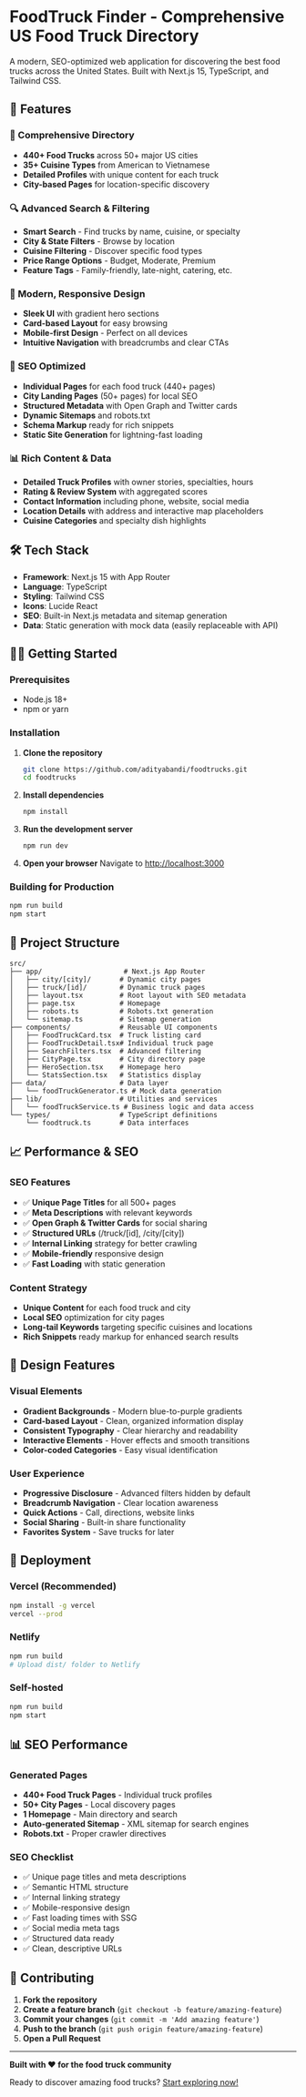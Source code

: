 # FoodTruck Finder - Comprehensive US Food Truck Directory

A modern, SEO-optimized web application for discovering the best food trucks across the United States. Built with Next.js 15, TypeScript, and Tailwind CSS.

## 🚀 Features

### 🍔 Comprehensive Directory
- **440+ Food Trucks** across 50+ major US cities
- **35+ Cuisine Types** from American to Vietnamese
- **Detailed Profiles** with unique content for each truck
- **City-based Pages** for location-specific discovery

### 🔍 Advanced Search & Filtering
- **Smart Search** - Find trucks by name, cuisine, or specialty
- **City & State Filters** - Browse by location
- **Cuisine Filtering** - Discover specific food types
- **Price Range Options** - Budget, Moderate, Premium
- **Feature Tags** - Family-friendly, late-night, catering, etc.

### 📱 Modern, Responsive Design
- **Sleek UI** with gradient hero sections
- **Card-based Layout** for easy browsing
- **Mobile-first Design** - Perfect on all devices
- **Intuitive Navigation** with breadcrumbs and clear CTAs

### 🎯 SEO Optimized
- **Individual Pages** for each food truck (440+ pages)
- **City Landing Pages** (50+ pages) for local SEO
- **Structured Metadata** with Open Graph and Twitter cards
- **Dynamic Sitemaps** and robots.txt
- **Schema Markup** ready for rich snippets
- **Static Site Generation** for lightning-fast loading

### 📊 Rich Content & Data
- **Detailed Truck Profiles** with owner stories, specialties, hours
- **Rating & Review System** with aggregated scores
- **Contact Information** including phone, website, social media
- **Location Details** with address and interactive map placeholders
- **Cuisine Categories** and specialty dish highlights

## 🛠 Tech Stack

- **Framework**: Next.js 15 with App Router
- **Language**: TypeScript
- **Styling**: Tailwind CSS
- **Icons**: Lucide React
- **SEO**: Built-in Next.js metadata and sitemap generation
- **Data**: Static generation with mock data (easily replaceable with API)

## 🏃‍♂️ Getting Started

### Prerequisites
- Node.js 18+ 
- npm or yarn

### Installation

1. **Clone the repository**
   ```bash
   git clone https://github.com/adityabandi/foodtrucks.git
   cd foodtrucks
   ```

2. **Install dependencies**
   ```bash
   npm install
   ```

3. **Run the development server**
   ```bash
   npm run dev
   ```

4. **Open your browser**
   Navigate to [http://localhost:3000](http://localhost:3000)

### Building for Production

```bash
npm run build
npm start
```

## 📁 Project Structure

```
src/
├── app/                    # Next.js App Router
│   ├── city/[city]/       # Dynamic city pages
│   ├── truck/[id]/        # Dynamic truck pages
│   ├── layout.tsx         # Root layout with SEO metadata
│   ├── page.tsx           # Homepage
│   ├── robots.ts          # Robots.txt generation
│   └── sitemap.ts         # Sitemap generation
├── components/            # Reusable UI components
│   ├── FoodTruckCard.tsx  # Truck listing card
│   ├── FoodTruckDetail.tsx# Individual truck page
│   ├── SearchFilters.tsx  # Advanced filtering
│   ├── CityPage.tsx       # City directory page
│   ├── HeroSection.tsx    # Homepage hero
│   └── StatsSection.tsx   # Statistics display
├── data/                  # Data layer
│   └── foodTruckGenerator.ts # Mock data generation
├── lib/                   # Utilities and services
│   └── foodTruckService.ts # Business logic and data access
└── types/                 # TypeScript definitions
    └── foodtruck.ts       # Data interfaces
```

## 📈 Performance & SEO

### SEO Features
- ✅ **Unique Page Titles** for all 500+ pages
- ✅ **Meta Descriptions** with relevant keywords
- ✅ **Open Graph & Twitter Cards** for social sharing
- ✅ **Structured URLs** (/truck/[id], /city/[city])
- ✅ **Internal Linking** strategy for better crawling
- ✅ **Mobile-friendly** responsive design
- ✅ **Fast Loading** with static generation

### Content Strategy
- **Unique Content** for each food truck and city
- **Local SEO** optimization for city pages
- **Long-tail Keywords** targeting specific cuisines and locations
- **Rich Snippets** ready markup for enhanced search results

## 🎨 Design Features

### Visual Elements
- **Gradient Backgrounds** - Modern blue-to-purple gradients
- **Card-based Layout** - Clean, organized information display
- **Consistent Typography** - Clear hierarchy and readability
- **Interactive Elements** - Hover effects and smooth transitions
- **Color-coded Categories** - Easy visual identification

### User Experience
- **Progressive Disclosure** - Advanced filters hidden by default
- **Breadcrumb Navigation** - Clear location awareness
- **Quick Actions** - Call, directions, website links
- **Social Sharing** - Built-in share functionality
- **Favorites System** - Save trucks for later

## 🚀 Deployment

### Vercel (Recommended)
```bash
npm install -g vercel
vercel --prod
```

### Netlify
```bash
npm run build
# Upload dist/ folder to Netlify
```

### Self-hosted
```bash
npm run build
npm start
```

## 📊 SEO Performance

### Generated Pages
- **440+ Food Truck Pages** - Individual truck profiles
- **50+ City Pages** - Local discovery pages
- **1 Homepage** - Main directory and search
- **Auto-generated Sitemap** - XML sitemap for search engines
- **Robots.txt** - Proper crawler directives

### SEO Checklist
- ✅ Unique page titles and meta descriptions
- ✅ Semantic HTML structure
- ✅ Internal linking strategy
- ✅ Mobile-responsive design
- ✅ Fast loading times with SSG
- ✅ Social media meta tags
- ✅ Structured data ready
- ✅ Clean, descriptive URLs

## 🤝 Contributing

1. **Fork the repository**
2. **Create a feature branch** (`git checkout -b feature/amazing-feature`)
3. **Commit your changes** (`git commit -m 'Add amazing feature'`)
4. **Push to the branch** (`git push origin feature/amazing-feature`)
5. **Open a Pull Request**

---

**Built with ❤️ for the food truck community**

Ready to discover amazing food trucks? [Start exploring now!](http://localhost:3000)
